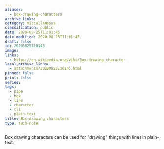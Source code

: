 ```yaml
---
aliases:
  - box-drawing-characters
archive_links: 
category: miscellaneous
classification: public
date: 2020-08-25T11:01:45
date_modified: 2020-08-25T11:01:45
draft: false
id: 20200825110145
image: 
links:
  - https://en.wikipedia.org/wiki/Box-drawing_character
local_archive_links:
  - attachments/20200825110145.html
pinned: false
print: false
series: 
tags:
  - pipe
  - box
  - line
  - character
  - cli
  - plain-text
title: Box-drawing characters
type: tech-note
---
```


Box drawing characters can be used for "drawing" things with lines in plain-text.